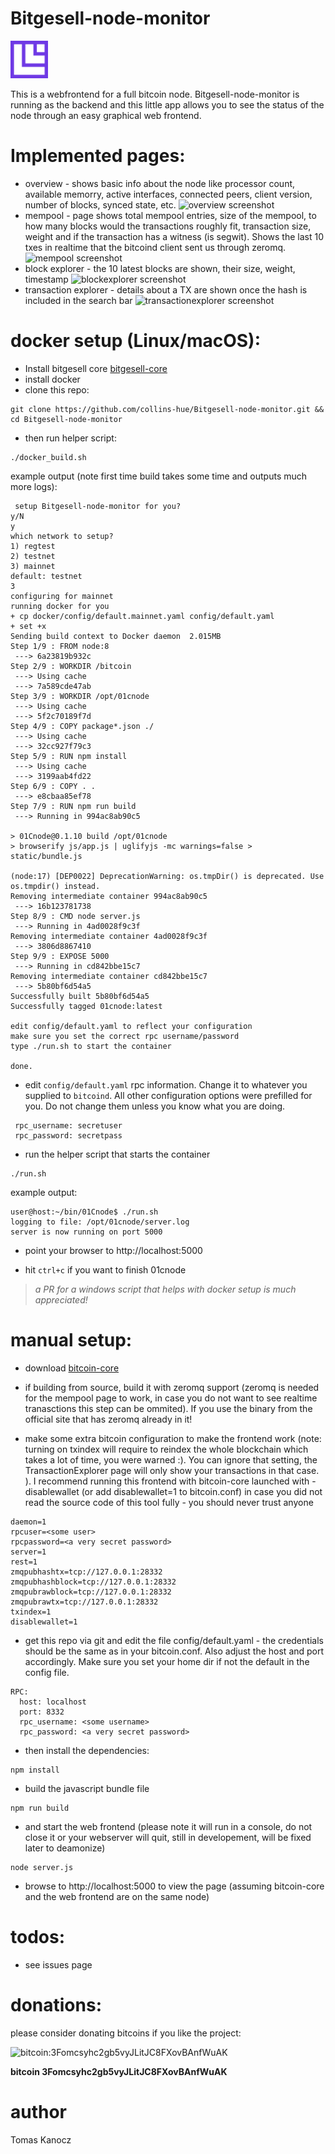 # Bitgesell-node-monitor

<img src="doc/img/Icon.png" style="height: 60px;"/>

This is a webfrontend for a full bitcoin node. Bitgesell-node-monitor is running as the backend and this little app allows you to see the status of the node through an easy graphical web frontend. 


# Implemented pages:
- overview - shows basic info about the node like processor count, available memorry, active interfaces, connected peers, client version, number of blocks, synced state, etc.
![overview screenshot](doc/img/overview.png "Overview")
- mempool - page shows total mempool entries, size of the mempool, to how many blocks would the transactions roughly fit, transaction size, weight and if the transaction has a witness (is segwit). Shows the last 10 txes in realtime that the bitcoind client sent us through zeromq. 
![mempool screenshot](doc/img/mempool.png "Mempool")
- block explorer - the 10 latest blocks are shown, their size, weight, timestamp 
![blockexplorer screenshot](doc/img/blockexplorer.png "Blockexplorer")
- transaction explorer - details about a TX are shown once the hash is included in the search bar
![transactionexplorer screenshot](doc/img/txexplorer.png "Transactionexplorer")

# docker setup (Linux/macOS):
 - Install bitgesell core [bitgesell-core](https://gist.github.com/naftalimurgor/45872acbf5fa9c18ab08e46e66e2d3ff)
 - install docker
 - clone this repo:
 
 ```
 git clone https://github.com/collins-hue/Bitgesell-node-monitor.git && cd Bitgesell-node-monitor
 ```
 
 - then run helper script:
 
 ```
 ./docker_build.sh
 ```
 
example output (note first time build takes some time and outputs much more logs):

``` 
 setup Bitgesell-node-monitor for you?
y/N
y
which network to setup?
1) regtest
2) testnet
3) mainnet
default: testnet
3
configuring for mainnet
running docker for you
+ cp docker/config/default.mainnet.yaml config/default.yaml
+ set +x
Sending build context to Docker daemon  2.015MB
Step 1/9 : FROM node:8
 ---> 6a23819b932c
Step 2/9 : WORKDIR /bitcoin
 ---> Using cache
 ---> 7a589cde47ab
Step 3/9 : WORKDIR /opt/01cnode
 ---> Using cache
 ---> 5f2c70189f7d
Step 4/9 : COPY package*.json ./
 ---> Using cache
 ---> 32cc927f79c3
Step 5/9 : RUN npm install
 ---> Using cache
 ---> 3199aab4fd22
Step 6/9 : COPY . .
 ---> e8cbaa85ef78
Step 7/9 : RUN npm run build
 ---> Running in 994ac8ab90c5

> 01Cnode@0.1.10 build /opt/01cnode
> browserify js/app.js | uglifyjs -mc warnings=false > static/bundle.js

(node:17) [DEP0022] DeprecationWarning: os.tmpDir() is deprecated. Use os.tmpdir() instead.
Removing intermediate container 994ac8ab90c5
 ---> 16b123781738
Step 8/9 : CMD node server.js
 ---> Running in 4ad0028f9c3f
Removing intermediate container 4ad0028f9c3f
 ---> 3806d8867410
Step 9/9 : EXPOSE 5000
 ---> Running in cd842bbe15c7
Removing intermediate container cd842bbe15c7
 ---> 5b80bf6d54a5
Successfully built 5b80bf6d54a5
Successfully tagged 01cnode:latest

edit config/default.yaml to reflect your configuration
make sure you set the correct rpc username/password
type ./run.sh to start the container

done.
 ```
 - edit `config/default.yaml` rpc information. Change it to whatever you supplied to `bitcoind`. All other configuration options were prefilled for you. Do not change them unless you know what you are doing.
 
 ```
  rpc_username: secretuser
  rpc_password: secretpass

 ```
 - run the helper script that starts the container
 
 ```
 ./run.sh
```

example output:

```
user@host:~/bin/01Cnode$ ./run.sh 
logging to file: /opt/01cnode/server.log
server is now running on port 5000
```

 - point your browser to http://localhost:5000
 
 - hit `ctrl+c` if you want to finish 01cnode
  
>_a PR for a windows script that helps with docker setup is much appreciated!_

# manual setup:
- download [bitcoin-core](https://bitcoin.org/en/download)

- if building from source, build it with zeromq support (zeromq is needed for the mempool page to work, in case you do not want to see realtime tranasctions this step can be ommited). If you use the binary from the official site that has zeromq already in it!

- make some extra bitcoin configuration to make the frontend work (note: turning on txindex will require to reindex the whole blockchain which takes a lot of time, you were warned :). You can ignore that setting, the TransactionExplorer page will only show your transactions in that case. ). I recommend running this frontend with bitcoin-core launched with -disablewallet (or add disablewallet=1 to bitcoin.conf) in case you did not read the source code of this tool fully - you should never trust anyone
```
daemon=1
rpcuser=<some user>
rpcpassword=<a very secret password>
server=1
rest=1
zmqpubhashtx=tcp://127.0.0.1:28332
zmqpubhashblock=tcp://127.0.0.1:28332
zmqpubrawblock=tcp://127.0.0.1:28332
zmqpubrawtx=tcp://127.0.0.1:28332
txindex=1
disablewallet=1
```
- get this repo via git and edit the file config/default.yaml - the credentials should be the same as in your bitcoin.conf. Also adjust the host and port accordingly. Make sure you set your home dir if not the default in the config file.
```
RPC:
  host: localhost
  port: 8332
  rpc_username: <some username>
  rpc_password: <a very secret password>
```
- then install the dependencies:
```
npm install
```
- build the javascript bundle file
```
npm run build
```
- and start the web frontend (please note it will run in a console, do not close it or your webserver will quit, still in developement, will be fixed later to deamonize)
```
node server.js
```
- browse to http://localhost:5000 to view the page (assuming bitcoin-core and the web frontend are on the same node)

# todos:
- see issues page

# donations:
please consider donating bitcoins if you like the project:

![bitcoin:3Fomcsyhc2gb5vyJLitJC8FXovBAnfWuAK](doc/img/donation.svg "bitcoin:3Fomcsyhc2gb5vyJLitJC8FXovBAnfWuAK")

**bitcoin 3Fomcsyhc2gb5vyJLitJC8FXovBAnfWuAK**

# author
Tomas Kanocz
